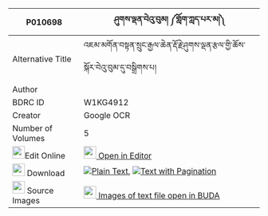 |P010698|ཤུགས་ལྡན་བེའུ་བུམ། ༼གློག་ཀླད་པར་མ།༽ 
| --- | --- 
|Alternative Title |འཇམ་མགོན་བསྟན་སྲུང་རྒྱལ་ཆེན་རྡོ་རྗེ་ཤུགས་ལྡན་རྩལ་གྱི་ཆོས་སྐོར་བེའུ་བུམ་དུ་བསྒྲིགས་པ།
|Author | 
|BDRC ID | W1KG4912
|Creator | Google OCR
|Number of Volumes| 5
|<img width="25" src="https://img.icons8.com/color/25/000000/edit-property.png">Edit Online| [<img width="25" src="https://avatars.githubusercontent.com/u/45091458?s=200&v=4"> Open in Editor](http://editor.openpecha.org/P010698)
|<img width="25" src="https://img.icons8.com/fluent/48/000000/download-2.png"/>  Download | [![](https://img.icons8.com/color/20/000000/txt.png)Plain Text](https://github.com/Openpecha/P010698/releases/download/v1/shukden_be'ubum_lok_lepa_ra_ma_plain_P010698.zip), [![](https://img.icons8.com/color/20/000000/txt.png)Text with Pagination](https://github.com/Openpecha/P010698/releases/download/v1/shukden_be'ubum_lok_lepa_ra_ma_pages_P010698.zip)
|<img width="25" src="https://img.icons8.com/plasticine/100/000000/pictures-folder.png"/>  Source Images | [<img width="25" src="https://library.bdrc.io/icons/BUDA-small.svg"> Images of text file open in BUDA](https://library.bdrc.io/show/bdr:W1KG4912)